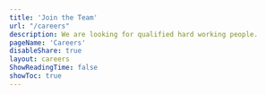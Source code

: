 ```yaml
---
title: 'Join the Team' 
url: "/careers"
description: We are looking for qualified hard working people.
pageName: 'Careers'
disableShare: true
layout: careers
ShowReadingTime: false
showToc: true
---
```

